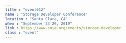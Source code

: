 ```yaml
---
title : "event012"
name : "Storage Developer Conference"
location : "Santa Clara, CA"
when : "September 23-26, 2019"
link : https://www.snia.org/events/storage-developer
class : "event"
---
```

